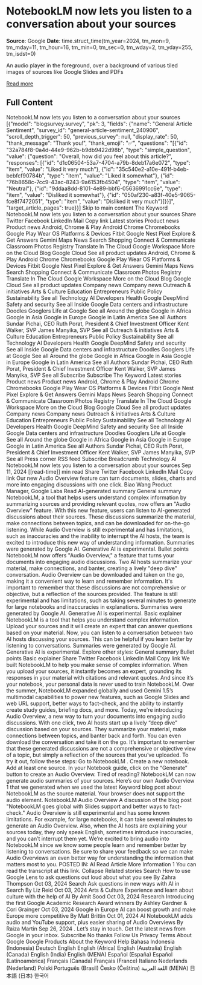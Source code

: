 # NotebookLM now lets you listen to a conversation about your sources

**Source**: Google
**Date**: time.struct_time(tm_year=2024, tm_mon=9, tm_mday=11, tm_hour=16, tm_min=0, tm_sec=0, tm_wday=2, tm_yday=255, tm_isdst=0)

An audio player in the foreground, over a background of various tiled images of sources like Google Slides and PDFs

[Read more](https://blog.google/technology/ai/notebooklm-audio-overviews/)


## Full Content

NotebookLM now lets you listen to a conversation about your sources
[{"model": "blogsurvey.survey", "pk": 3, "fields": {"name": "General Article Sentiment", "survey_id": "general-article-sentiment_240906", "scroll_depth_trigger": 50, "previous_survey": null, "display_rate": 50, "thank_message": "Thank you!", "thank_emoji": "✅", "questions": "[{\"id\": \"32a784f8-0a4d-44e9-962b-b9db9422d98b\", \"type\": \"simple_question\", \"value\": {\"question\": \"Overall, how did you feel about this article?\", \"responses\": [{\"id\": \"d1c06504-53a7-4704-a79b-8deb17a6e072\", \"type\": \"item\", \"value\": \"Liked it very much\"}, {\"id\": \"35c540e2-a10e-491f-b4eb-bebfcf90784b\", \"type\": \"item\", \"value\": \"Liked it somewhat\"}, {\"id\": \"76b8658c-7cc9-43ac-8243-9a6153fb4504\", \"type\": \"item\", \"value\": \"Neutral\"}, {\"id\": \"9ddaa8dd-8101-4e89-bbf6-05636991cc6e\", \"type\": \"item\", \"value\": \"Disliked it somewhat\"}, {\"id\": \"050af230-a83f-40e5-9065-fce8f7472051\", \"type\": \"item\", \"value\": \"Disliked it very much\"}]}}]", "target_article_pages": true}}]
Skip to main content
The Keyword
NotebookLM now lets you listen to a conversation about your sources
Share
Twitter
Facebook
LinkedIn
Mail
Copy link
Latest stories
Product news
Product news
Android, Chrome & Play
Android
Chrome
Chromebooks
Google Play
Wear OS
Platforms & Devices
Fitbit
Google Nest
Pixel
Explore & Get Answers
Gemini
Maps
News
Search
Shopping
Connect & Communicate
Classroom
Photos
Registry
Translate
In The Cloud
Google Workspace
More on the Cloud Blog
Google Cloud
See all product updates
Android, Chrome & Play
Android
Chrome
Chromebooks
Google Play
Wear OS
Platforms & Devices
Fitbit
Google Nest
Pixel
Explore & Get Answers
Gemini
Maps
News
Search
Shopping
Connect & Communicate
Classroom
Photos
Registry
Translate
In The Cloud
Google Workspace
More on the Cloud Blog
Google Cloud
See all product updates
Company news
Company news
Outreach & initiatives
Arts & Culture
Education
Entrepreneurs
Public Policy
Sustainability
See all
Technology
AI
Developers
Health
Google DeepMind
Safety and security
See all
Inside Google
Data centers and infrastructure
Doodles
Googlers
Life at Google
See all
Around the globe
Google in Africa
Google in Asia
Google in Europe
Google in Latin America
See all
Authors
Sundar Pichai, CEO
Ruth Porat, President & Chief Investment Officer
Kent Walker, SVP
James Manyika, SVP
See all
Outreach & initiatives
Arts & Culture
Education
Entrepreneurs
Public Policy
Sustainability
See all
Technology
AI
Developers
Health
Google DeepMind
Safety and security
See all
Inside Google
Data centers and infrastructure
Doodles
Googlers
Life at Google
See all
Around the globe
Google in Africa
Google in Asia
Google in Europe
Google in Latin America
See all
Authors
Sundar Pichai, CEO
Ruth Porat, President & Chief Investment Officer
Kent Walker, SVP
James Manyika, SVP
See all
Subscribe
Subscribe
The Keyword
Latest stories
Product news
Product news
Android, Chrome & Play
Android
Chrome
Chromebooks
Google Play
Wear OS
Platforms & Devices
Fitbit
Google Nest
Pixel
Explore & Get Answers
Gemini
Maps
News
Search
Shopping
Connect & Communicate
Classroom
Photos
Registry
Translate
In The Cloud
Google Workspace
More on the Cloud Blog
Google Cloud
See all product updates
Company news
Company news
Outreach & initiatives
Arts & Culture
Education
Entrepreneurs
Public Policy
Sustainability
See all
Technology
AI
Developers
Health
Google DeepMind
Safety and security
See all
Inside Google
Data centers and infrastructure
Doodles
Googlers
Life at Google
See all
Around the globe
Google in Africa
Google in Asia
Google in Europe
Google in Latin America
See all
Authors
Sundar Pichai, CEO
Ruth Porat, President & Chief Investment Officer
Kent Walker, SVP
James Manyika, SVP
See all
Press corner
RSS feed
Subscribe
Breadcrumb
Technology
AI
NotebookLM now lets you listen to a conversation about your sources
Sep 11, 2024
[[read-time]] min read
Share
Twitter
Facebook
LinkedIn
Mail
Copy link
Our new Audio Overview feature can turn documents, slides, charts and more into engaging discussions with one click.
Biao Wang
Product Manager, Google Labs
Read AI-generated summary
General summary
NotebookLM, a tool that helps users understand complex information by summarizing sources and providing relevant quotes, now offers an "Audio Overview" feature. With this new feature, users can listen to AI-generated discussions about their sources. These discussions summarize the material, make connections between topics, and can be downloaded for on-the-go listening. While Audio Overview is still experimental and has limitations, such as inaccuracies and the inability to interrupt the AI hosts, the team is excited to introduce this new way of understanding information.
Summaries were generated by Google AI. Generative AI is experimental.
Bullet points
NotebookLM now offers "Audio Overview," a feature that turns your documents into engaging audio discussions.
Two AI hosts summarize your material, make connections, and banter, creating a lively "deep dive" conversation.
Audio Overview can be downloaded and taken on the go, making it a convenient way to learn and remember information.
It's important to remember that these discussions are not comprehensive or objective, but a reflection of the sources provided.
The feature is still experimental and has limitations, such as taking several minutes to generate for large notebooks and inaccuracies in explanations.
Summaries were generated by Google AI. Generative AI is experimental.
Basic explainer
NotebookLM is a tool that helps you understand complex information.
Upload your sources and it will create an expert that can answer questions based on your material.
Now, you can listen to a conversation between two AI hosts discussing your sources.
This can be helpful if you learn better by listening to conversations.
Summaries were generated by Google AI. Generative AI is experimental.
Explore other styles:
General summary
Bullet points
Basic explainer
Share
Twitter
Facebook
LinkedIn
Mail
Copy link
We built
NotebookLM
to help you make sense of complex information. When you upload your sources, it instantly becomes an expert, grounding its responses in your material with citations and relevant quotes. And since it’s
your
notebook, your personal data is never used to train NotebookLM.
Over the summer,
NotebookLM expanded globally
and used Gemini 1.5’s multimodal capabilities to power new features, such as Google Slides and web URL support, better ways to fact-check, and the ability to instantly create study guides, briefing docs, and more.
Today, we're introducing Audio Overview, a new way to turn your documents into engaging audio discussions. With one click, two AI hosts start up a lively “deep dive” discussion based on your sources. They summarize your material, make connections between topics, and banter back and forth. You can even download the conversation and take it on the go.
It’s important to remember that these generated discussions are not a comprehensive or objective view of a topic, but simply a reflection of the sources that you’ve uploaded.
To try it out, follow these steps:
Go to
NotebookLM
.
Create a new notebook.
Add at least one source.
In your Notebook guide, click on the “Generate” button to create an Audio Overview.
Tired of reading? NotebookLM can now generate audio summaries of your sources.
Here’s our own Audio Overview
1
that we generated when we used
the latest Keyword blog post about NotebookLM
as the source material.
Your browser does not support the audio element.
NotebookLM Audio Overview
A discussion of the blog post "NotebookLM goes global with Slides support and better ways to fact-check."
Audio Overview is still experimental and has some known limitations. For example, for large notebooks, it can take several minutes to generate an Audio Overview. Also, when the AI hosts are explaining your sources today, they only speak English, sometimes introduce inaccuracies, and you can’t interrupt them yet.
We’re excited to bring audio into NotebookLM since we know some people learn and remember better by listening to conversations. Be sure to
share your feedback
so we can make Audio Overviews an even better way for understanding the information that matters most to you.
POSTED IN:
AI
Read Article
More Information
1
You can read the transcript at this link.
Collapse
Related stories
Search
How to use Google Lens to ask questions out loud about what you see
By
Zahra Thompson
Oct 03, 2024
Search
Ask questions in new ways with AI in Search
By
Liz Reid
Oct 03, 2024
Arts & Culture
Experience and learn about culture with the help of AI
By
Amit Sood
Oct 03, 2024
Research
Introducing the first Google Academic Research Award winners
By
Ashley Gardner
&
Cori Grainger
Oct 03, 2024
Google in Europe
AI can boost growth and make Europe more competitive
By
Matt Brittin
Oct 01, 2024
AI
NotebookLM adds audio and YouTube support, plus easier sharing of Audio Overviews
By
Raiza Martin
Sep 26, 2024
.
Let’s stay in touch. Get the latest news from Google in your inbox.
Subscribe
No thanks
Follow Us
Privacy
Terms
About Google
Google Products
About the Keyword
Help
Bahasa Indonesia (Indonesia)
Deutsch
English
English (Africa)
English (Australia)
English (Canada)
English (India)
English (MENA)
Español (España)
Español (Latinoamérica)
Français (Canada)
Français (France)
Italiano
Nederlands (Nederland)
Polski
Português (Brasil)
Česko (Čeština)
اللغة العربية (MENA)
日本語 (日本)
한국어